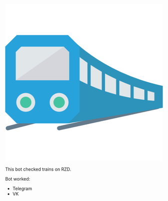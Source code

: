 <div align="center"
# **TRAINS-BOT**



![Альтернативный текст](/assets/train.png "Trains-bot")

</div>

This bot checked trains on RZD.

Bot worked:
+ Telegram
+ VK


